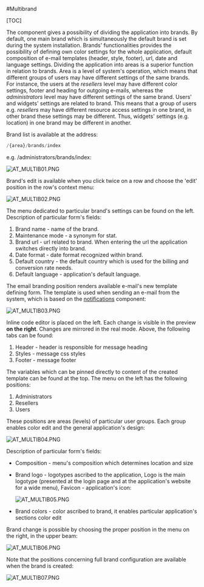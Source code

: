 
#Multibrand  

[TOC]

The component gives a possibility of dividing the application into brands. By default, one main brand which is simultaneously the default brand is set during the system installation. Brands' functionalities provides the possibility of defining own color settings for the whole application, default composition of e-mail templates (header, style, footer), url, date and language settings. Dividing the application into areas is a superior function in relation to brands. Area is a level of system's operation, which means that different groups of users may have different settings of the same brands. For instance, the users at the *resellers* level may have different color settings, footer and heading for outgoing e-mails, whereas the *administrators* level may have different settings of the same brand. Users' and widgets' settings are related to brand. This means that a group of users e.g. *resellers* may have different resource access settings in one brand, in other brand these settings may be different. Thus, widgets' settings (e.g. location) in one brand may be different in another.

Brand list is available at the address:

```php
/{area}/brands/index

```

e.g. /administrators/brands/index:

  ![AT_MULTIB01.PNG](https://raw.githubusercontent.com/antaresproject/docs/master/docs/img/docs/core_modules/multibrand/AT_MULTIB01.PNG)
  
Brand's edit is available when you click twice on a row and choose the 'edit' position in the row's context menu:

   ![AT_MULTIB02.PNG](https://raw.githubusercontent.com/antaresproject/docs/master/docs/img/docs/core_modules/multibrand/AT_MULTIB02.PNG)
   
The menu dedicated to particular brand's settings can be found on the left. 
Description of particular form's fields:
1. Brand name - name of the brand.
2. Maintenance mode - a synonym for stat.
3. Brand url - url related to brand. When entering the url the application switches directly into brand.
4. Date format - date format recognized within brand.
5. Default country - the default country which is used for the billing and conversion rate needs.
6. Default language - application's default language.

The email branding position renders available e-mail's new template defining form. The template is used when sending an e-mail from the system, which is based on the [notifications](https://inbssoftware.atlassian.net/wiki/display/AS/Notifications) component:

  ![AT_MULTIB03.PNG](https://raw.githubusercontent.com/antaresproject/docs/master/docs/img/docs/core_modules/multibrand/AT_MULTIB03.PNG)
  
Inline code editor is placed on the left. Each change is visible in the preview **on the right**. Changes are mirrored in the real mode. Above, the following tabs can be found:
1. Header - header is responsible for message heading
2. Styles - message css styles
3. Footer - message footer

The variables which can be pinned directly to content of the created template can be found at the top.
The menu on the left has the following positions:
1. Administrators
2. Resellers
3. Users

These positions are areas (levels) of particular user groups. Each group enables color edit and the general application's design:

  ![AT_MULTIB04.PNG](https://raw.githubusercontent.com/antaresproject/docs/master/docs/img/docs/core_modules/multibrand/AT_MULTIB04.PNG)
  
Description of particular form's fields:

* Composition - menu's composition which determines location and size
* Brand logo - logotypes ascribed to the application, Logo is the main logotype (presented at the login page and at the application's website for a wide menu), Favicon - application's icon:

  ![AT_MULTIB05.PNG](https://raw.githubusercontent.com/antaresproject/docs/master/docs/img/docs/core_modules/multibrand/AT_MULTIB05PNG)
  
* Brand colors - color ascribed to brand, it enables particular application's sections color edit

Brand change is possible by choosing the proper position in the menu on the right, in the upper beam:

  ![AT_MULTIB06.PNG](https://raw.githubusercontent.com/antaresproject/docs/master/docs/img/docs/core_modules/multibrand/AT_MULTIB06PNG)
  
Note that the positions concerning full brand configuration are available when the brand is created:

  ![AT_MULTIB07.PNG](https://raw.githubusercontent.com/antaresproject/docs/master/docs/img/docs/core_modules/multibrand/AT_MULTIB07PNG)
  
